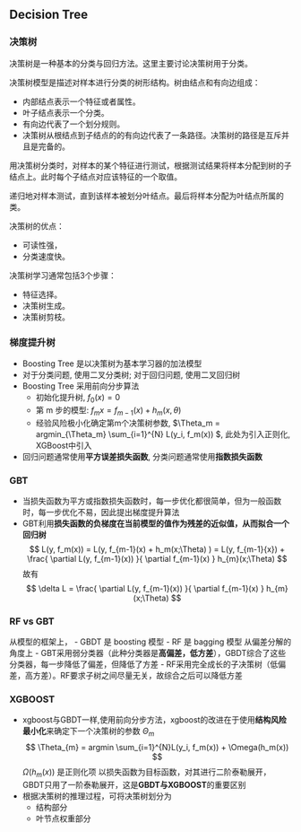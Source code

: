 ## Decision Tree
### 决策树
决策树是一种基本的分类与回归方法。这里主要讨论决策树用于分类。

决策树模型是描述对样本进行分类的树形结构。树由结点和有向边组成：

- 内部结点表示一个特征或者属性。
- 叶子结点表示一个分类。
- 有向边代表了一个划分规则。
- 决策树从根结点到子结点的的有向边代表了一条路径。决策树的路径是互斥并且是完备的。

用决策树分类时，对样本的某个特征进行测试，根据测试结果将样本分配到树的子结点上。此时每个子结点对应该特征的一个取值。

递归地对样本测试，直到该样本被划分叶结点。最后将样本分配为叶结点所属的类。

决策树的优点：
- 可读性强，
- 分类速度快。

决策树学习通常包括3个步骤：
- 特征选择。
- 决策树生成。
- 决策树剪枝。  

### 梯度提升树 
- Boosting Tree 是以决策树为基本学习器的加法模型 
- 对于分类问题, 使用二叉分类树; 对于回归问题, 使用二叉回归树
- Boosting Tree 采用前向分步算法
    - 初始化提升树, $f_0(x)=0$ 
    - 第 m 步的模型: $f_m{x} = f_{m-1}(x) + h_m(x, \theta)$ 
    - 经验风险极小化确定第m个决策树参数, $\Theta_m = argmin_{\Theta_m} \sum_{i=1}^{N} L(y_i, f_m(x)) $, 此处为引入正则化, XGBoost中引入 
- 回归问题通常使用**平方误差损失函数**, 分类问题通常使用**指数损失函数**

### GBT 
- 当损失函数为平方或指数损失函数时，每一步优化都很简单，但为一般函数时，每一步优化不易，因此提出梯度提升算法
- GBT利用**损失函数的负梯度在当前模型的值作为残差的近似值，从而拟合一个回归树** 
$$ 
L(y, f_m(x)) = L(y, f_{m-1}(x) + h_m(x;\Theta) ) = L(y, f_{m-1}{x}) + \frac{ \partial L(y, f_{m-1}(x)) }{ \partial f_{m-1}(x) } h_{m}(x;\Theta) 
$$
故有 
$$ 
\delta L = \frac{ \partial L(y, f_{m-1}(x)) }{ \partial f_{m-1}(x) } h_{m}(x;\Theta) 
$$ 


### RF vs GBT  
从模型的框架上，
    - GBDT 是 boosting 模型
    - RF 是 bagging 模型 
从偏差分解的角度上
    - GBT采用弱分类器（此种分类器是**高偏差，低方差**），GBDT综合了这些分类器，每一步降低了偏差，但降低了方差
    - RF采用完全成长的子决策树（低偏差，高方差）。RF要求子树之间尽量无关，故综合之后可以降低方差 

### XGBOOST 
- xgboost与GBDT一样,使用前向分步方法，xgboost的改进在于使用**结构风险最小化**来确定下一个决策树的参数 $\Theta_{m}$ 
$$ 
\Theta_{m} = argmin \sum_{i=1}^{N}L(y_i, f_m(x)) + \Omega(h_m(x))
$$ 
$\Omega(h_m(x))$ 是正则化项
以损失函数为目标函数，对其进行二阶泰勒展开，GBDT只用了一阶泰勒展开，这是**GBDT与XGBOOST**的重要区别 
- 根据决策树的推理过程，可将决策树划分为
    - 结构部分
    - 叶节点权重部分 



